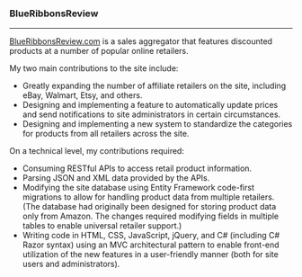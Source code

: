 ### BlueRibbonsReview
***

[BlueRibbonsReview.com](http://www.blueribbonsreview.com/) is a sales aggregator that features discounted products at a number of popular online retailers.

My two main contributions to the site include:
- Greatly expanding the number of affiliate retailers on the site, including eBay, Walmart, Etsy, and others.
- Designing and implementing a feature to automatically update prices and send notifications to site administrators in certain circumstances.
- Designing and implementing a new system to standardize the categories for products from all retailers across the site.

On a technical level, my contributions required:
- Consuming RESTful APIs to access retail product information.
- Parsing JSON and XML data provided by the APIs.
- Modifying the site database using Entity Framework code-first migrations to allow for handling product data from multiple retailers. (The database had originally been designed for storing product data only from Amazon. The changes required modifying fields in multiple tables to enable universal retailer support.)
- Writing code in HTML, CSS, JavaScript, jQuery, and C# (including C# Razor syntax) using an MVC architectural pattern to enable front-end utilization of the new features in a user-friendly manner (both for site users and administrators).

